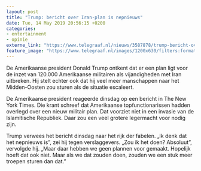 ```yaml
---
layout: post
title: "Trump: bericht over Iran-plan is nepnieuws"
date: Tue, 14 May 2019 20:56:15 +0200
categories: 
- entertainment 
- opinie 
externe_link: "https://www.telegraaf.nl/nieuws/3587878/trump-bericht-over-iran-plan-is-nepnieuws"
feature_image: "https://www.telegraaf.nl/images/1200x630/filters:format(jpeg):quality(80)/cdn-kiosk-api.telegraaf.nl/fd07d342-7679-11e9-85b5-0217670beecd.jpg"
---
```


<p class="intro">De Amerikaanse president Donald Trump ontkent dat er een plan ligt voor de inzet van 120.000 Amerikaanse militairen als vijandigheden met Iran uitbreken. Hij stelt echter ook dat hij veel meer manschappen naar het Midden-Oosten zou sturen als de situatie escaleert.</p> <p>De Amerikaanse president reageerde dinsdag op een bericht in The New York Times. Die krant schreef dat Amerikaanse topfunctionarissen hadden overlegd over een nieuw militair plan. Dat voorziet niet in een invasie van de Islamitische Republiek. Daar zou een veel grotere legermacht voor nodig zijn.</p><p>Trump verwees het bericht dinsdag naar het rijk der fabelen. „Ik denk dat het nepnieuws is”, zei hij tegen verslaggevers. „Zou ik het doen? Absoluut”, vervolgde hij. „Maar daar hebben we geen plannen voor gemaakt. Hopelijk hoeft dat ook niet. Maar als we dat zouden doen, zouden we een stuk meer troepen sturen dan dat.”</p>
